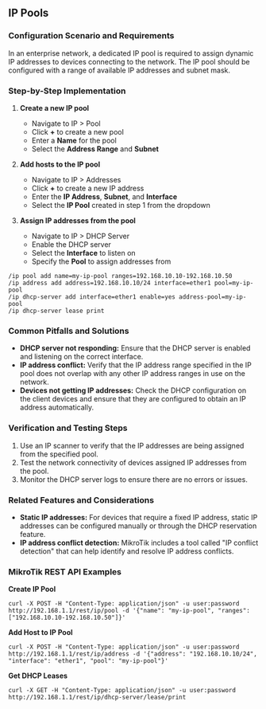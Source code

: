 ## IP Pools

### Configuration Scenario and Requirements

In an enterprise network, a dedicated IP pool is required to assign dynamic IP addresses to devices connecting to the network. The IP pool should be configured with a range of available IP addresses and subnet mask.

### Step-by-Step Implementation

1. **Create a new IP pool**
   - Navigate to IP > Pool
   - Click **+** to create a new pool
   - Enter a **Name** for the pool
   - Select the **Address Range** and **Subnet**

2. **Add hosts to the IP pool**
   - Navigate to IP > Addresses
   - Click **+** to create a new IP address
   - Enter the **IP Address**, **Subnet**, and **Interface**
   - Select the **IP Pool** created in step 1 from the dropdown

3. **Assign IP addresses from the pool**
   - Navigate to IP > DHCP Server
   - Enable the DHCP server
   - Select the **Interface** to listen on
   - Specify the **Pool** to assign addresses from

```
/ip pool add name=my-ip-pool ranges=192.168.10.10-192.168.10.50
/ip address add address=192.168.10.10/24 interface=ether1 pool=my-ip-pool
/ip dhcp-server add interface=ether1 enable=yes address-pool=my-ip-pool
/ip dhcp-server lease print
```

### Common Pitfalls and Solutions

- **DHCP server not responding:** Ensure that the DHCP server is enabled and listening on the correct interface.
- **IP address conflict:** Verify that the IP address range specified in the IP pool does not overlap with any other IP address ranges in use on the network.
- **Devices not getting IP addresses:** Check the DHCP configuration on the client devices and ensure that they are configured to obtain an IP address automatically.

### Verification and Testing Steps

1. Use an IP scanner to verify that the IP addresses are being assigned from the specified pool.
2. Test the network connectivity of devices assigned IP addresses from the pool.
3. Monitor the DHCP server logs to ensure there are no errors or issues.

### Related Features and Considerations

- **Static IP addresses:** For devices that require a fixed IP address, static IP addresses can be configured manually or through the DHCP reservation feature.
- **IP address conflict detection:** MikroTik includes a tool called "IP conflict detection" that can help identify and resolve IP address conflicts.

### MikroTik REST API Examples

**Create IP Pool**

```
curl -X POST -H "Content-Type: application/json" -u user:password http://192.168.1.1/rest/ip/pool -d '{"name": "my-ip-pool", "ranges": ["192.168.10.10-192.168.10.50"]}'
```

**Add Host to IP Pool**

```
curl -X POST -H "Content-Type: application/json" -u user:password http://192.168.1.1/rest/ip/address -d '{"address": "192.168.10.10/24", "interface": "ether1", "pool": "my-ip-pool"}'
```

**Get DHCP Leases**

```
curl -X GET -H "Content-Type: application/json" -u user:password http://192.168.1.1/rest/ip/dhcp-server/lease/print
```